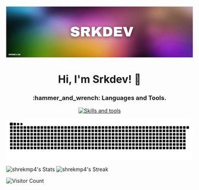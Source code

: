 ![Alt text](banner.png)

</p><h1 align="center">Hi, I'm Srkdev! 👋 </h1>

<h3 align="center">:hammer_and_wrench: Languages and Tools.</h3>

<p align="center">
  <a href="https://skillicons.dev">
    <img src="https://skillicons.dev/icons?i=photoshop,azure,cpp,vscode,docker,git,github,js,linux,premiere,unity,py,dotnet,wordpress,discord,js,kali,html,notion,nodejs,ubuntu,windows,visualstudio,java,discordjs,powershell,figma" alt="Skills and tools"/>
  </a>
</p>

![GitHub Snake](https://github.com/OfficialCodeVoyage/OfficialCodeVoyage/blob/6df7b29dd8219f717a53420721b40af395f5e4b0/github-snake-dark.svg)

![shrekmp4's Stats](https://github-readme-stats.vercel.app/api?username=shrekmp4&theme=dark&show_icons=true&hide_border=true&count_private=true)
![shrekmp4's Streak](https://github-readme-streak-stats.herokuapp.com/?user=shrekmp4&theme=dark&hide_border=true)

![Visitor Count](https://profile-counter.glitch.me/shrekmp4/count.svg)


